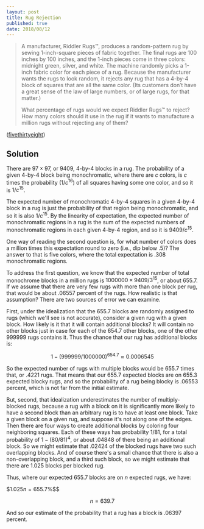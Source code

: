 ```yaml
---
layout: post
title: Rug Rejection
published: true
date: 2018/08/12
---
```


>A manufacturer, Riddler Rugs™, produces a random-pattern rug by sewing 1-inch-square pieces of fabric together. The final rugs are 100 inches by 100 inches, and the 1-inch pieces come in three colors: midnight green, silver, and white. The machine randomly picks a 1-inch fabric color for each piece of a rug. Because the manufacturer wants the rugs to look random, it rejects any rug that has a 4-by-4 block of squares that are all the same color. (Its customers don’t have a great sense of the law of large numbers, or of large rugs, for that matter.)
>
>What percentage of rugs would we expect Riddler Rugs™ to reject? How many colors should it use in the rug if it wants to manufacture a million rugs without rejecting any of them?

<!--more-->

([fivethirtyeight](https://fivethirtyeight.com/features/where-on-earth-is-the-riddler/))

## Solution

There are $97 \times 97$, or $9409$, 4-by-4 blocks in a rug.  The probability of a given 4-by-4 block being monochromatic, where there are $c$ colors, is $c$ times the probability ($1/c^{16}$) of all squares having some one color, and so it is $1/c^{15}$.

The expected number of monochromatic 4-by-4 squares in a given 4-by-4 block in a rug is just the probability of that region being monochromatic, and so it is also $1/c^{15}$. By the linearity of expectation, the expected number of monochromatic regions in a rug is the sum of the expected numbers of monochromatic regions in each given 4-by-4 region, and so it is $9409/c^{15}$. 


One way of reading the second question is, for what number of colors does a million times this expectation round to zero (i.e., dip below $.5$)? The answer to that is five colors, where the total expectation is $.308$ monochromatic regions.

To address the first question, we know that the expected number of total monochrome blocks in a million rugs is $1000000 \times 9409/3^{15}$, or about $655.7$. If we assume that there are very few rugs with more than one block per rug, that would be about $.06557$ percent of the rugs.  How realistic is that assumption? There are two sources of error we can examine.

First, under the idealization that the $655.7$ blocks are randomly assigned to rugs (which we'll see is not accurate), consider a given rug with a given block. How likely is it that it will contain additional blocks? It will contain no other blocks just in case for each of the $654.7$ other blocks, one of the other $999999$ rugs contains it.  Thus the chance that our rug has additional blocks is:

$$ 1 - (999999/1000000)^{654.7} \approx 0.0006545$$

So the expected number of rugs with multiple blocks would be $655.7$ times that, or $.4221$ rugs.  That means that our $655.7$ expected blocks are on $655.3$ expected blocky rugs, and so the probability of a rug being blocky is $.06553$ percent, which is not far from the initial estimate.

But, second, that idealization underestimates the number of multiply-blocked rugs, because a rug with a block on it is significantly more likely to have a second block than an arbitrary rug is to have at least one block.  Take a given block on a given rug, and suppose it's not along one of the edges.  Then there are four ways to create additional blocks by coloring four neighboring squares. Each of these ways has probability $1/81$, for a total probability of $1-(80/81)^4$, or about $.04848$ of there being an additional block. So we might estimate that $.02424$ of the blocked rugs have two such overlapping blocks. And of course there's a small chance that there is also a non-overlapping block, and a third such block, so we might estimate that there are $1.025$ blocks per blocked rug. 

Thus, where our expected $655.7$ blocks are on $n$ expected rugs, we have:

$$1.025n = 655.7$%$$

$$n = 639.7$$

And so our estimate of the probability that a rug has a block is $.06397$ percent.

<br>